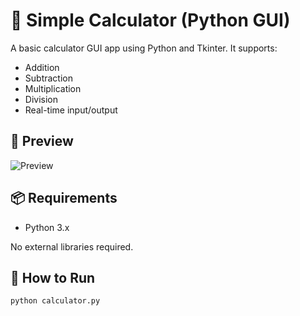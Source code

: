# 🧮 Simple Calculator (Python GUI)

A basic calculator GUI app using Python and Tkinter. It supports:

- Addition
- Subtraction
- Multiplication
- Division
- Real-time input/output

## 📸 Preview
![Preview](preview.png)

## 📦 Requirements
- Python 3.x

No external libraries required.

## 🚀 How to Run

```bash
python calculator.py
